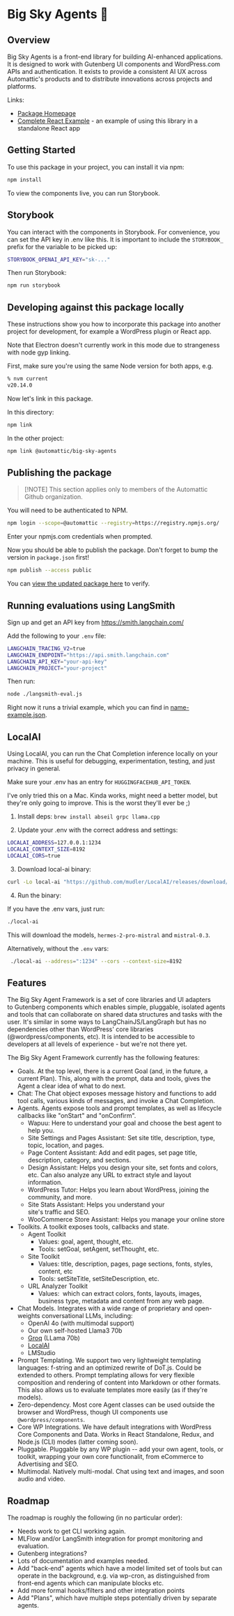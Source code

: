 # Big Sky Agents 🤖

## Overview

Big Sky Agents is a front-end library for building AI-enhanced applications. It is designed to work with Gutenberg UI components and WordPress.com APIs and authentication. It exists to provide a consistent AI UX across Automattic's products and to distribute innovations across projects and platforms.

Links:
 * [Package Homepage](https://github.com/Automattic/big-sky-agents/pkgs/npm/big-sky-agents)
 * [Complete React Example](https://github.com/Automattic/big-sky-agents-react) - an example of using this library in a standalone React app

## Getting Started

To use this package in your project, you can install it via npm:

```bash
npm install
```

To view the components live, you can run Storybook.

## Storybook

You can interact with the components in Storybook. For convenience, you can set the API key in .env like this. It is important to include the `STORYBOOK_` prefix for the variable to be picked up:


```bash
STORYBOOK_OPENAI_API_KEY="sk-..."
```

Then run Storybook:

```bash
npm run storybook
```

## Developing against this package locally

These instructions show you how to incorporate this package into another project for development, for example a WordPress plugin or React app.

Note that Electron doesn't currently work in this mode due to strangeness with node gyp linking.

First, make sure you're using the same Node version for both apps, e.g.

```bash
% nvm current
v20.14.0
```

Now let's link in this package.

In this directory:

```bash
npm link
```

In the other project:

```bash
npm link @automattic/big-sky-agents
```

## Publishing the package

> [!NOTE] This section applies only to members of the Automattic Github organization.

You will need to be authenticated to NPM.

```bash
npm login --scope=@automattic --registry=https://registry.npmjs.org/
```

Enter your npmjs.com credentials when prompted.

Now you should be able to publish the package. Don't forget to bump the version in `package.json` first!

```bash
npm publish --access public
```

You can [view the updated package here](https://github.com/Automattic/big-sky-agents/pkgs/npm/big-sky-agents) to verify.

## Running evaluations using LangSmith

Sign up and get an API key from https://smith.langchain.com/

Add the following to your `.env` file:

```bash
LANGCHAIN_TRACING_V2=true
LANGCHAIN_ENDPOINT="https://api.smith.langchain.com"
LANGCHAIN_API_KEY="your-api-key"
LANGCHAIN_PROJECT="your-project"
```

Then run:

```bash
node ./langsmith-eval.js
```

Right now it runs a trivial example, which you can find in [name-example.json](./eval/name-example.json).

## LocalAI

Using LocalAI, you can run the Chat Completion inference locally on your machine. This is useful for debugging, experimentation, testing, and just privacy in general.

Make sure your .env has an entry for `HUGGINGFACEHUB_API_TOKEN`.

I've only tried this on a Mac. Kinda works, might need a better model, but they're only going to improve. This is the worst they'll ever be ;)

1. Install deps: `brew install abseil grpc llama.cpp`

1. Update your .env with the correct address and settings:

```bash
LOCALAI_ADDRESS=127.0.0.1:1234
LOCALAI_CONTEXT_SIZE=8192
LOCALAI_CORS=true
```

3. Download local-ai binary:

```bash
curl -Lo local-ai "https://github.com/mudler/LocalAI/releases/download/v2.16.0/local-ai-$(uname -s)-$(uname -m)" && chmod +x local-ai
```

4. Run the binary:

If you have the .env vars, just run:

```bash
./local-ai
```

This will download the models, `hermes-2-pro-mistral` and `mistral-0.3`.

Alternatively, without the `.env` vars:

```bash
 ./local-ai --address=":1234" --cors --context-size=8192
```

## Features

The Big Sky Agent Framework is a set of core libraries and UI adapters to Gutenberg components which enables simple, pluggable, isolated agents and tools that can collaborate on shared data structures and tasks with the user. It's similar in some ways to LangChainJS/LangGraph but has no dependencies other than WordPress' core libraries (@wordpress/components, etc). It is intended to be accessible to developers at all levels of experience - but we're not there yet.

The Big Sky Agent Framework currently has the following features:

-   Goals. At the top level, there is a current Goal (and, in the future, a current Plan). This, along with the prompt, data and tools, gives the Agent a clear idea of what to do next.
-   Chat: The Chat object exposes message history and functions to add tool calls, various kinds of messages, and invoke a Chat Completion.
-   Agents. Agents expose tools and prompt templates, as well as lifecycle callbacks like "onStart" and "onConfirm".
    -   Wapuu: Here to understand your goal and choose the best agent to help you.
    -   Site Settings and Pages Assistant: Set site title, description, type, topic, location, and pages.
    -   Page Content Assistant: Add and edit pages, set page title, description, category, and sections.
    -   Design Assistant: Helps you design your site, set fonts and colors, etc. Can also analyze any URL to extract style and layout information.
    -   WordPress Tutor: Helps you learn about WordPress, joining the community, and more.
    -   Site Stats Assistant: Helps you understand your site's traffic and SEO.
    -   WooCommerce Store Assistant: Helps you manage your online store
-   Toolkits. A toolkit exposes tools, callbacks and state.
    -   Agent Toolkit
        -   Values: goal, agent, thought, etc.
        -   Tools: setGoal, setAgent, setThought, etc.
    -   Site Toolkit
        -   Values: title, description, pages, page sections, fonts, styles, content, etc
        -   Tools: setSiteTitle, setSiteDescription, etc.
    -   URL Analyzer Toolkit
        -   Values:  which can extract colors, fonts, layouts, images, business type, metadata and content from any web page.
-   Chat Models. Integrates with a wide range of proprietary and open-weights conversational LLMs, including:
    -   OpenAI 4o (with multimodal support)
    -   Our own self-hosted Llama3 70b
    -   [Groq](https://href.li/?https://groq.com/) (LLama 70b)
    -   [LocalAI](https://href.li/?https://github.com/mudler/LocalAI)
    -   LMStudio
-   Prompt Templating. We support two very lightweight templating languages: f-string and an optimized rewrite of DoT.js. Could be extended to others. Prompt templating allows for very flexible composition and rendering of content into Markdown or other formats. This also allows us to evaluate templates more easily (as if they're models).
-   Zero-dependency. Most core Agent classes can be used outside the browser and WordPress, though UI components use `@wordpress/components`.
-   Core WP Integrations. We have default integrations with WordPress Core Components and Data. Works in React Standalone, Redux, and Node.js (CLI) modes (latter coming soon).
-   Pluggable. Pluggable by any WP plugin -- add your own agent, tools, or toolkit, wrapping your own core functionalit, from eCommerce to Advertising and SEO. 
-   Multimodal. Natively multi-modal. Chat using text and images, and soon audio and video.

## Roadmap

The roadmap is roughly the following (in no particular order):

-   Needs work to get CLI working again.
-   MLFlow and/or LangSmith integration for prompt monitoring and evaluation.
-   Gutenberg integrations?
-   Lots of documentation and examples needed.
-   Add "back-end" agents which have a model limited set of tools but can operate in the background, e.g. via wp-cron, as distinguished from front-end agents which can manipulate blocks etc.
-   Add more formal hooks/filters and other integration points
-   Add "Plans", which have multiple steps potentially driven by separate agents.